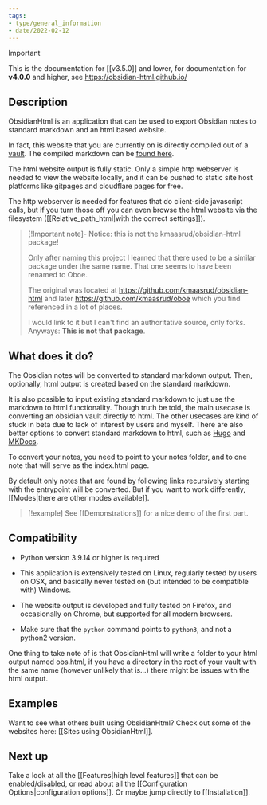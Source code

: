 ```yaml
---
tags:
- type/general_information
- date/2022-02-12
---
```

>[!important]
> This is the documentation for [[v3.5.0]] and lower, for documentation for **v4.0.0** and higher, see https://obsidian-html.github.io/


## Description
ObsidianHtml is an application that can be used to export Obsidian notes to standard markdown and an html based website. 

In fact, this website that you are currently on is directly compiled out of a [vault](https://github.com/obsidian-html/obsidian-html.github.io/tree/main/__src/vault). The compiled markdown can be [found here](https://github.com/obsidian-html/obsidian-html.github.io/blob/main/md/index.md).

The html website output is fully static. Only a simple http webserver is needed to view the website locally, and it can be pushed to static site host platforms like gitpages and cloudflare pages for free. 

The http webserver is needed for features that do client-side javascript calls, but if you turn those off you can even browse the html website via the filesystem ([[Relative_path_html|with the correct settings]]). 

> [!Important note]- Notice: this is not the kmaasrud/obsidian-html package!
>
> Only after naming this project I learned that there used to be a similar package under the same name. That one seems to have been renamed to Oboe. 
> 
> The original was located at https://github.com/kmaasrud/obsidian-html and later https://github.com/kmaasrud/oboe which you find referenced in a lot of places. 
> 
> I would link to it but I can't find an authoritative source, only forks. 
> Anyways: **This is not that package**.

## What does it do?
The Obsidian notes will be converted to standard markdown output. Then, optionally, html output is created based on the standard markdown.

It is also possible to input existing standard markdown to just use the markdown to html functionality. Though truth be told, the main usecase is converting an obsidian vault directly to html. The other usecases are kind of stuck in beta due to lack of interest by users and myself. There are also better options to convert standard markdown to html, such as [Hugo](https://gohugo.io/about/what-is-hugo/) and [MKDocs](https://www.mkdocs.org/).

To convert your notes, you need to point to your notes folder, and to one note that will serve as the index.html page.

By default only notes that are found by following links recursively starting with the entrypoint will be converted. But if you want to work differently, [[Modes|there are other modes available]].

> [!example]
> See [[Demonstrations]] for a nice demo of the first part.

## Compatibility
- Python version 3.9.14 or higher is required
- This application is extensively tested on Linux, regularly tested by users on OSX, and basically never tested on (but intended to be compatible with) Windows.
- The website output is developed and fully tested on Firefox, and occasionally on Chrome, but supported for all modern browsers.

- Make sure that the `python` command points to `python3`, and not a python2 version.

One thing to take note of is that ObsidianHtml will write a folder to your html output named obs.html, if you have a directory in the root of your vault with the same name (however unlikely that is...) there might be issues with the html output.

## Examples
Want to see what others built using ObsidianHtml? Check out some of the websites here: [[Sites using ObsidianHtml]].


## Next up
Take a look at all the [[Features|high level features]] that can be enabled/disabled, or read about all the [[Configuration Options|configuration options]]. Or maybe jump directly to [[Installation]].